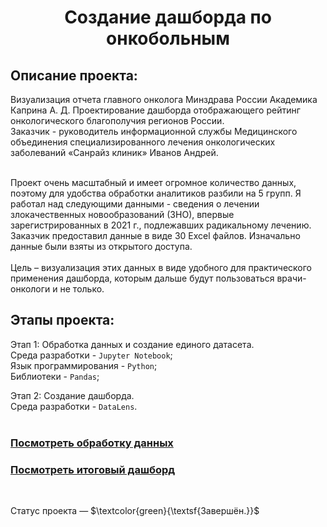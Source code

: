 <h1 align="center"> Создание дашборда по онкобольным</h1>

<h2>Описание проекта:</h2> 
Визуализация отчета главного онколога Минздрава России
Академика Каприна А. Д. Проектирование дашборда
отображающего рейтинг онкологического благополучия
регионов России.<br>
Заказчик - руководитель информационной службы Медицинского объединения
специализированного лечения онкологических заболеваний «Санрайз клиник» Иванов
Андрей.<br><br>

Проект очень масштабный и имеет огромное количество данных, поэтому для удобства обработки аналитиков разбили на 5 групп. Я работал над следующими данными - сведения о лечении злокачественных новообразований (ЗНО), впервые зарегистрированных в 2021 г., подлежавших радикальному лечению.<br>
Заказчик предоставил данные в виде 30 Excel файлов. Изначально данные были взяты из открытого доступа.<br><br>
Цель – визуализация этих данных в виде удобного для практического применения дашборда, которым дальше будут пользоваться врачи-онкологи и не только. <br>

<h2>Этапы проекта:</h2>

Этап 1: Обработка данных и создание единого датасета.<br>
Среда разработки - `Jupyter Notebook`; <br>
Язык программирования - `Python`; <br>
Библиотеки - `Pandas`; <br>

Этап 2: Создание дашборда.<br>
Среда разработки - `DataLens`. <br>
<br>


### [Посмотреть обработку данных](https://github.com/Fedor-Kirillow/Other_projects/blob/main/%D0%97%D0%BB%D0%BE%D0%BA%D0%B0%D1%87%D0%B5%D1%81%D1%82%D0%B2%D0%B5%D0%BD%D0%BD%D1%8B%D0%B5%20%D0%BD%D0%BE%D0%B2%D0%BE%D0%BE%D0%B1%D1%80%D0%B0%D0%B7%D0%BE%D0%B2%D0%B0%D0%BD%D0%B8%D1%8F/%D0%9E%D0%B1%D1%80%D0%B0%D0%B1%D0%BE%D1%82%D0%BA%D0%B0%20%D0%B4%D0%B0%D0%BD%D0%BD%D1%8B%D1%85%20%D0%BE%20%D0%97%D0%9D%D0%9E.ipynb)  <br>
### [Посмотреть итоговый дашборд](https://datalens.yandex/w86ds21trkrql)
<br>



Статус проекта — $\textcolor{green}{\textsf{Завершён.}}$ 
